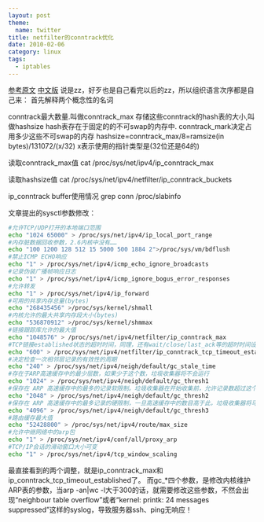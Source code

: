 ```yaml
---
layout: post
theme:
  name: twitter
title: netfilter的conntrack优化
date: 2010-02-06
category: linux
tags:
  - iptables
---
```


[参考原文](http://www.wallfire.org/misc/netfilter_conntrack_perf.txt)
[中文版](http://www.linuxmine.com/5791.html)
说是zz，好歹也是自己看完以后的zz，所以组织语言次序都是自己来：
首先解释两个概念性的名词

conntrack最大数量.叫做conntrack_max
存储这些conntrack的hash表的大小,叫做hashsize
hash表存在于固定的的不可swap的内存中.
conntrack_mark决定占用多少这些不可swap的内存
hashsize=conntrack_max/8=ramsize(in bytes)/131072/(x/32)
x表示使用的指针类型是(32位还是64的)

读取conntrack_max值
cat /proc/sys/net/ipv4/ip_conntrack_max

读取hashsize值
cat /proc/sys/net/ipv4/netfilter/ip_conntrack_buckets

ip_conntrack buffer使用情况
grep conn /proc/slabinfo

文章提出的sysctl参数修改：
```bash
#允许TCP/UDP打开的本地端口范围
echo "1024 65000" > /proc/sys/net/ipv4/ip_local_port_range
#内存脏数据回收参数，2.6内核中没有……
echo "100 1200 128 512 15 5000 500 1884 2">/proc/sys/vm/bdflush
#禁止ICMP ECHO响应
echo "1" > /proc/sys/net/ipv4/icmp_echo_ignore_broadcasts
#记录伪装广播帧响应日志
echo "1" > /proc/sys/net/ipv4/icmp_ignore_bogus_error_responses
#允许转发
echo "1" > /proc/sys/net/ipv4/ip_forward
#可用的共享内存总量(bytes)
echo "268435456" >/proc/sys/kernel/shmall
#内核允许的最大共享内存段大小(bytes)
echo "536870912" >/proc/sys/kernel/shmmax
#链接跟踪库允许的最大值
echo "1048576" > /proc/sys/net/ipv4/netfilter/ip_conntrack_max
#TCP链接established状态的超时时间，同理，还有wait/close/last_ack等的超时时间设定
echo "600" > /proc/sys/net/ipv4/netfilter/ip_conntrack_tcp_timeout_established
#决定检查一次相邻层记录的有效性的周期
echo "240" > /proc/sys/net/ipv4/neigh/default/gc_stale_time
#存在于ARP高速缓存中的最少层数，如果少于这个数，垃圾收集器将不会运行
echo "1024" > /proc/sys/net/ipv4/neigh/default/gc_thresh1
#保存在 ARP 高速缓存中的最多的记录软限制。垃圾收集器在开始收集前，允许记录数超过这个数字 5 秒
echo "2048" > /proc/sys/net/ipv4/neigh/default/gc_thresh2
#保存在 ARP 高速缓存中的最多记录的硬限制，一旦高速缓存中的数目高于此，垃圾收集器将马上运行
echo "4096" > /proc/sys/net/ipv4/neigh/default/gc_thresh3
#路由缓存最大值
echo "52428800" > /proc/sys/net/ipv4/route/max_size
#允许中继网络中的arp包
echo "1" > /proc/sys/net/ipv4/conf/all/proxy_arp
#TCP/IP会话的滑动窗口大小可变
echo "1" > /proc/sys/net/ipv4/tcp_window_scaling
```
最直接看到的两个调整，就是ip_conntrack_max和ip_conntrack_tcp_timeout_established了。
而gc_*四个参数，是修改内核维护ARP表的参数，当arp -an|wc -l大于300的话，就需要修改这些参数，不然会出现“neighbour table overflow”或者“kernel: printk: 24 messages suppressed”这样的syslog，导致服务器ssh、ping无响应！


